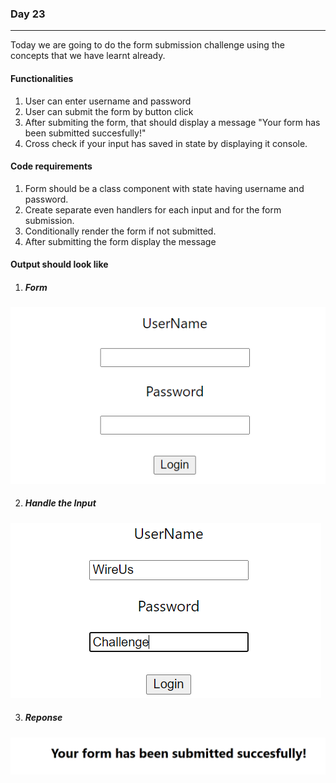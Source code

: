 ### Day 23
---
Today we are going to do the form submission challenge using the concepts that we have learnt already. 

#### Functionalities 
1. User can enter username and password
2. User can submit the form by button click
3. After submiting the form, that should display a message "Your form has been submitted succesfully!"
4. Cross check if your input has saved in state by displaying it console.

#### Code requirements
1. Form should be a class component with state having username and password.
2. Create separate even handlers for each input and for the form submission.
3. Conditionally render the form if not submitted. 
4. After submitting the form display the message

#### Output should look like
1. ##### Form
 ![](Form.png) 

2. ##### Handle the Input
 ![](InputHandle.png)
 
3. ##### Reponse
 ![](Response.png)